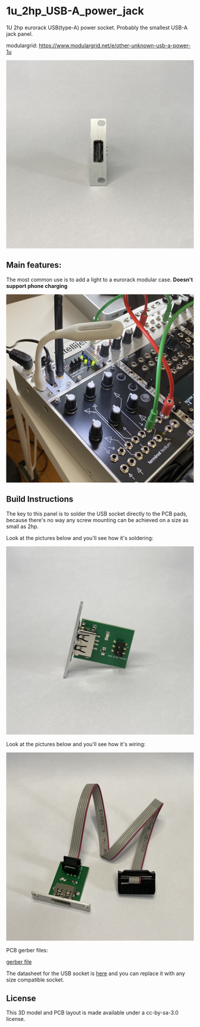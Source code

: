 # 1u_2hp_USB-A_power_jack
1U 2hp eurorack USB(type-A) power socket. Probably the smallest USB-A jack panel.

modulargrid:
https://www.modulargrid.net/e/other-unknown-usb-a-power-1u

![front](https://github.com/KevinKeWang/1u_2hp_USB-A_power_jack/blob/6a52db3dab3cac73905670a4343ef68063320e44/images/front.jpg)

## Main features:
The most common use is to add a light to a eurorack modular case. **Doesn't support phone charging**

![light](https://github.com/KevinKeWang/1u_2hp_USB-A_power_jack/blob/6a52db3dab3cac73905670a4343ef68063320e44/images/light.jpg)

## Build Instructions
The key to this panel is to solder the USB socket directly to the PCB pads, because there's no way any screw mounting can be achieved on a size as small as 2hp.

Look at the pictures below and you'll see how it's soldering:

![soldering](https://github.com/KevinKeWang/1u_2hp_USB-A_power_jack/blob/6a52db3dab3cac73905670a4343ef68063320e44/images/soldering.jpg)

Look at the pictures below and you'll see how it's wiring:

![wiring](https://github.com/KevinKeWang/1u_2hp_USB-A_power_jack/blob/6a52db3dab3cac73905670a4343ef68063320e44/images/wiring.jpg)

PCB gerber files:

[gerber file](https://github.com/KevinKeWang/1u_2hp_USB-A_power_jack/tree/6a52db3dab3cac73905670a4343ef68063320e44/gerber "gerber")

The datasheet for the USB socket is [here](https://github.com/KevinKeWang/1u_2hp_USB-A_power_jack/tree/6a52db3dab3cac73905670a4343ef68063320e44/datasheet "datasheet") and you can replace it with any size compatible socket.

## License
This 3D model and PCB layout is made available under a cc-by-sa-3.0 license.
